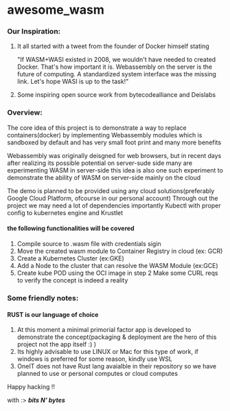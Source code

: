 # awesome_wasm

### Our Inspiration:
1. It all started with a tweet from the founder of Docker himself stating 


    "If WASM+WASI existed in 2008, we wouldn't have needed to created Docker. 
		That's how important it is. Webassembly on the server is the future of computing. A standardized system interface was the missing link.
		Let's hope WASI is up to the task!"

2. Some inspiring open source work from bytecodealliance and Deislabs

### Overview:
The core idea of this project is to demonstrate a way to replace containers(docker) by implementing Webassembly modules 
which is sandboxed by default and has very small foot print and many more benefits

Webassembly was originally deisgned for web browsers, but in recent days after realizing its possible potential on server-sude side many are experimenting WASM in server-side
this idea is also one such experiment to demonstrate the ability of WASM on server-side mainly on the cloud

The demo is planned to be provided using any cloud solutions(preferably Google Cloud Platform, ofcourse in our personal account)
Through out the project we may need a lot of dependencies importantly Kubectl with proper config to kubernetes engine and Krustlet

#### the following functionalities will be covered
1. Compile source to .wasm file with credentials sigin
2. Move the created wasm module to Container Registry in cloud (ex: GCR)
3. Create a Kubernetes Cluster (ex:GKE)
4. Add a Node to the cluster that can resolve the WASM Module (ex:GCE)
5. Create kube POD using the OCI image in step 2
Make some CURL reqs to verify the concept is indeed a reality


### Some friendly notes:
#### RUST is our language of choice
1. At this moment a minimal primorial factor app is developed to demonstrate the concept(packaging & deployment are the hero of this project not the app itself :) )
2. Its highly advisable to use LINUX or Mac for this type of work, if windows is preferred for some reason, kindly use WSL
3. OneIT does not have Rust lang avaialble in their repository so we have planned to use or personal computes or cloud computes

Happy hacking !!


with :>
***bits N' bytes***
